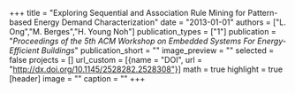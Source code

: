 +++
title = "Exploring Sequential and Association Rule Mining for Pattern-based Energy Demand Characterization"
date = "2013-01-01"
authors = ["L. Ong","M. Berges","H. Young Noh"]
publication_types = ["1"]
publication = "_Proceedings of the 5th ACM Workshop on Embedded Systems For Energy-Efficient Buildings_"
publication_short = ""
image_preview = ""
selected = false
projects = []
url_custom = [{name = "DOI", url = "http://dx.doi.org/10.1145/2528282.2528308"}]
math = true
highlight = true
[header]
image = ""
caption = ""
+++

